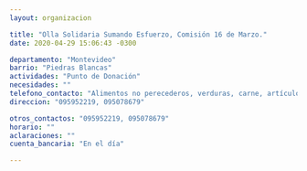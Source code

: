 ```yaml
---
layout: organizacion

title: "Olla Solidaria Sumando Esfuerzo, Comisión 16 de Marzo."
date: 2020-04-29 15:06:43 -0300

departamento: "Montevideo"
barrio: "Piedras Blancas"
actividades: "Punto de Donación"
necesidades: ""
telefono_contacto: "Alimentos no perecederos, verduras, carne, artículos de limpieza y de higiene personal."
direccion: "095952219, 095078679"

otros_contactos: "095952219, 095078679"
horario: ""
aclaraciones: ""
cuenta_bancaria: "En el día"

---
```

